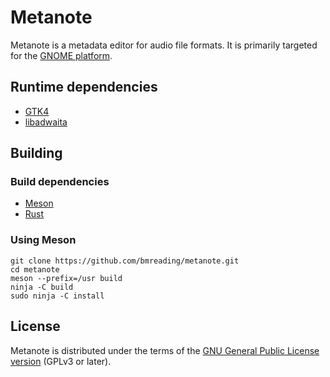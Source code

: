 # Metanote

Metanote is a metadata editor for audio file formats. It is primarily targeted for the [GNOME platform](https://www.gnome.org).

## Runtime dependencies

* [GTK4](https://gitlab.gnome.org/GNOME/gtk)
* [libadwaita](https://gitlab.gnome.org/GNOME/libadwaita)

## Building

### Build dependencies

* [Meson](https://github.com/mesonbuild/meson)
* [Rust](https://github.com/rust-lang/rust)

### Using Meson

```
git clone https://github.com/bmreading/metanote.git
cd metanote
meson --prefix=/usr build
ninja -C build
sudo ninja -C install
```

## License

Metanote is distributed under the terms of the [GNU General Public License version](https://www.gnu.org/licenses/gpl-3.0.en.html) (GPLv3 or later).
